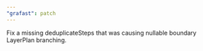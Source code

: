 ```yaml
---
"grafast": patch
---
```


Fix a missing deduplicateSteps that was causing nullable boundary LayerPlan
branching.
